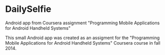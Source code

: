 # DailySelfie
Android app from Coursera assignment "Programming Mobile Applications for Android Handheld Systems"

This small Android app was created as an assigment for the "Programming Mobile Applications for Android Handheld Systems"
Coursera course in fall 2014.
